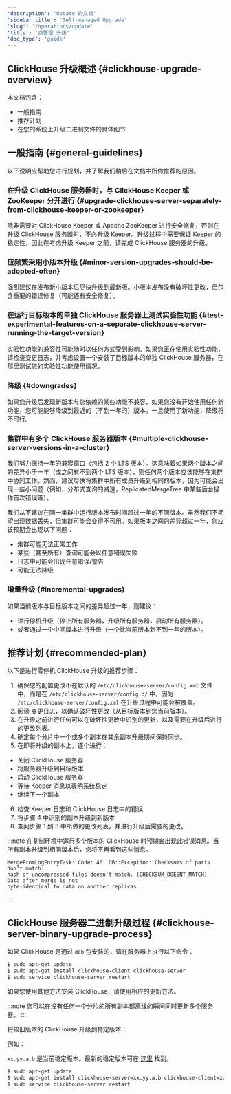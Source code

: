 ```yaml
---
'description': 'Update 的文档'
'sidebar_title': 'Self-managed Upgrade'
'slug': '/operations/update'
'title': '自管理 升级'
'doc_type': 'guide'
---
```


## ClickHouse 升级概述 {#clickhouse-upgrade-overview}

本文档包含：
- 一般指南
- 推荐计划
- 在您的系统上升级二进制文件的具体细节

## 一般指南 {#general-guidelines}

以下说明应帮助您进行规划，并了解我们稍后在文档中所做推荐的原因。

### 在升级 ClickHouse 服务器时，与 ClickHouse Keeper 或 ZooKeeper 分开进行 {#upgrade-clickhouse-server-separately-from-clickhouse-keeper-or-zookeeper}
除非需要对 ClickHouse Keeper 或 Apache ZooKeeper 进行安全修复，否则在升级 ClickHouse 服务器时，不必升级 Keeper。升级过程中需要保证 Keeper 的稳定性，因此在考虑升级 Keeper 之前，请完成 ClickHouse 服务器的升级。

### 应频繁采用小版本升级 {#minor-version-upgrades-should-be-adopted-often}
强烈建议在发布新小版本后尽快升级到最新版。小版本发布没有破坏性更改，但包含重要的错误修复（可能还有安全修复）。

### 在运行目标版本的单独 ClickHouse 服务器上测试实验性功能 {#test-experimental-features-on-a-separate-clickhouse-server-running-the-target-version}

实验性功能的兼容性可能随时以任何方式受到影响。如果您正在使用实验性功能，请检查变更日志，并考虑设置一个安装了目标版本的单独 ClickHouse 服务器，在那里测试您的实验性功能使用情况。

### 降级 {#downgrades}
如果您升级后发现新版本与您依赖的某些功能不兼容，如果您没有开始使用任何新功能，您可能能够降级到最近的（不到一年的）版本。一旦使用了新功能，降级将不可行。

### 集群中有多个 ClickHouse 服务器版本 {#multiple-clickhouse-server-versions-in-a-cluster}

我们努力保持一年的兼容窗口（包括 2 个 LTS 版本）。这意味着如果两个版本之间的差异小于一年（或之间有不到两个 LTS 版本），则任何两个版本应该能够在集群中协同工作。然而，建议尽快将集群中所有成员升级到相同的版本，因为可能会出现一些小问题（例如，分布式查询的减速，ReplicatedMergeTree 中某些后台操作首次错误等）。

我们从不建议在同一集群中运行版本发布时间超过一年的不同版本。虽然我们不期望出现数据丢失，但集群可能会变得不可用。如果版本之间的差异超过一年，您应该预期会出现以下问题：

- 集群可能无法正常工作
- 某些（甚至所有）查询可能会以任意错误失败
- 日志中可能会出现任意错误/警告
- 可能无法降级

### 增量升级 {#incremental-upgrades}

如果当前版本与目标版本之间的差异超过一年，则建议：
- 进行停机升级（停止所有服务器，升级所有服务器，启动所有服务器）。
- 或者通过一个中间版本进行升级（一个比当前版本新不到一年的版本）。

## 推荐计划 {#recommended-plan}

以下是进行零停机 ClickHouse 升级的推荐步骤：

1. 确保您的配置更改不在默认的 `/etc/clickhouse-server/config.xml` 文件中，而是在 `/etc/clickhouse-server/config.d/` 中，因为 `/etc/clickhouse-server/config.xml` 在升级过程中可能会被覆盖。
2. 阅读 [变更日志](/whats-new/changelog/index.md)，以确认破坏性更改（从目标版本到您当前版本）。
3. 在升级之前进行任何可以在破坏性更改中识别的更新，以及需要在升级后进行的更改列表。
4. 确定每个分片中一个或多个副本在其余副本升级期间保持同步。
5. 在即将升级的副本上，逐个进行：
- 关闭 ClickHouse 服务器  
- 将服务器升级到目标版本  
- 启动 ClickHouse 服务器  
- 等待 Keeper 消息以表明系统稳定  
- 继续下一个副本
6. 检查 Keeper 日志和 ClickHouse 日志中的错误
7. 将步骤 4 中识别的副本升级到新版本
8. 查阅步骤 1 到 3 中所做的更改列表，并进行升级后需要的更改。

:::note
在复制环境中运行多个版本的 ClickHouse 时预期会出现此错误消息。当所有副本升级到相同版本后，您将不再看到这些消息。
```text
MergeFromLogEntryTask: Code: 40. DB::Exception: Checksums of parts don't match:
hash of uncompressed files doesn't match. (CHECKSUM_DOESNT_MATCH)  Data after merge is not
byte-identical to data on another replicas.
```
:::

## ClickHouse 服务器二进制升级过程 {#clickhouse-server-binary-upgrade-process}

如果 ClickHouse 是通过 `deb` 包安装的，请在服务器上执行以下命令：

```bash
$ sudo apt-get update
$ sudo apt-get install clickhouse-client clickhouse-server
$ sudo service clickhouse-server restart
```

如果您使用其他方法安装 ClickHouse，请使用相应的更新方法。

:::note
您可以在没有任何一个分片的所有副本都离线的瞬间同时更新多个服务器。
:::

将较旧版本的 ClickHouse 升级到特定版本：

例如：

`xx.yy.a.b` 是当前稳定版本。最新的稳定版本可在 [这里](https://github.com/ClickHouse/ClickHouse/releases) 找到。

```bash
$ sudo apt-get update
$ sudo apt-get install clickhouse-server=xx.yy.a.b clickhouse-client=xx.yy.a.b clickhouse-common-static=xx.yy.a.b
$ sudo service clickhouse-server restart
```
